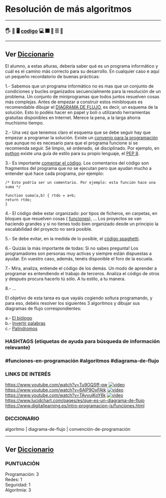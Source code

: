 # Resolución de más algoritmos

---
### 🖐️ 👷 🖥️ [codigo](./) 💻 🎆 📁 🗄️ 📂
---
Ver [Diccionario](../diccionario/README.md)
---



El alumno, a estas alturas, debería saber qué es un programa informático y cuál es el camino más correcto para su desarrollo. En cualquier caso e aquí un pequeño recordatorio de buenas prácticas:

1.- Sabemos que un programa informático no es mas que un conjunto de condiciones y bucles organizados secuencialmente para la resolución de un problema. Un conjunto de miniprogramas que todos juntos resuelven cosas más complejas. Antes de empezar a construir estos minibloques es recomendable dibujar el [DIAGRAMA DE FLUJO](https://www.youtube.com/watch?v=tMEscFCEP0g&feature=emb_logo), es decir, un esquema de la solución. Esto lo podéis hacer en papel y boli o utilizando herramientas gratuitas disponibles en Internet. Merece la pena, a la larga ahorra muchísimo tiempo.

2.- Una vez que tenemos claro el esquema que se debe seguir hay que empezar a programar la solución. Existe un [convenio para la programación](https://es.wikipedia.org/wiki/Convenci%C3%B3n_de_nombres_(programaci%C3%B3n)) que aunque no es necesario para que el programa funcione sí se recomienda seguir. Sé limpio, sé ordenado, sé disciplinado.
Por ejemplo, en [python](https://www.python.org/) existe una guía de estilo para su propio lenguaje, el [PEP 8](http://recursospython.com/pep8es.pdf).  

3.- Es importante [comentar el código](https://www.genbeta.com/desarrollo/diez-consejos-para-mejorar-tus-comentarios-de-codigo-fuente). Los comentarios del código son fragmentos del programa que no se ejecutan pero que ayudan mucho a entender qué hace cada programa, por ejemplo:  

    /* Esto podría ser un comentario. Por ejemplo: esta función hace una suma */
    
    function suma(a,b) { rtdo = a+b;
    return rtdo;
    }  

4.- El código debe estar organizado: por tipos de ficheros, en carpetas, en bloques que resuelven cosas ( [funciones](https://www.digitallearning.es/intro-programacion-js/funciones.html)), ... Los proyectos se van haciendo grandes y si no tienes todo bien organizado desde un principio la escalabilidad del proyecto no será posible.  

5.- Se debe evitar, en la medida de lo posible, el [código spaghetti](https://www.youtube.com/watch?v=ki9jdml37T0).    

6.- Quizás la más importante de todas: Si no sabes pregunta! Los programadores son personas muy activas y siempre están dispuestas a ayudar. En vuestro caso, además, tenéis disponible el foro de la escuela.  

7.- Mira, analiza, entiende el código de los demás. Un modo de aprender a programar es entendiendo el trabajo de terceros. Analiza el código de otros y después procura hacerlo tú sólo. A tu estilo, a tu manera.  

8.- ...  

El objetivo de esta tarea es que vayáis cogiendo soltura programando, y para eso, debéis resolver los siguientes 3 algoritmos y dibujar sus diagramas de flujo correspondientes:

a.- [El biólogo](http://www.nachocabanes.com/retos/reto.php?n=005)  
b.- [Invertir palabras](http://www.nachocabanes.com/retos/reto.php?n=002)  
c.- [Palíndromos](http://www.nachocabanes.com/retos/reto.php?n=005)

### HASHTAGS (etiquetas de ayuda para búsqueda de información relevante)

### #funciones-en-programación #algoritmos #diagrama-de-flujo

### LINKS DE INTERÉS

https://www.youtube.com/watch?v=Tu9OQSff-gw
[![video](https://res.cloudinary.com/marcomontalbano/image/upload/v1613149109/video_to_markdown/images/youtube--Tu9OQSff-gw-c05b58ac6eb4c4700831b2b3070cd403.jpg)](https://www.youtube.com/watch?v=Tu9OQSff-gw "video")
https://www.youtube.com/watch?v=6AlP9OxFAtk
[![video](https://res.cloudinary.com/marcomontalbano/image/upload/v1613149126/video_to_markdown/images/youtube--6AlP9OxFAtk-c05b58ac6eb4c4700831b2b3070cd403.jpg)](https://www.youtube.com/watch?v=6AlP9OxFAtk "video")
https://www.youtube.com/watch?v=TAyyujKoY6k
[![video](https://res.cloudinary.com/marcomontalbano/image/upload/v1613149142/video_to_markdown/images/youtube--TAyyujKoY6k-c05b58ac6eb4c4700831b2b3070cd403.jpg)](https://www.youtube.com/watch?v=TAyyujKoY6k "video")
https://www.lucidchart.com/pages/es/que-es-un-diagrama-de-flujo 
https://www.digitallearning.es/intro-programacion-js/funciones.html

### DICCIONARIO  

algoritmo | diagrama-de-flujo | convención-de-programación  

---
Ver [Diccionario](../diccionario/README.md)
---

### PUNTUACIÓN  

Programación: 3   
Redes: 1   
Seguridad: 1   
Algoritmia: 3   

